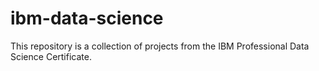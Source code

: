 # ibm-data-science
This repository is a collection of projects from the IBM Professional Data Science Certificate.
